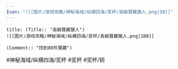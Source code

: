 ```yaml
---
Icon: "![[图片/游戏攻略/神秘海域/纵横四海/奖杯/高級寶藏獵人.png|30]]"
---
```

```ad-common-bronze-trophy
title: (Title:: "高級寶藏獵人")
![[图片/游戏攻略/神秘海域/纵横四海/奖杯/高級寶藏獵人.png|100]]

(Comment:: "找到80件寶藏")
```

#神秘海域/纵横四海/奖杯 #奖杯 #奖杯/铜
